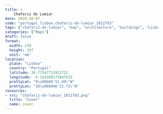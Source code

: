 ```yaml
---
title: > 
    Chafariz do Lumiar
date: 2018-10-07
code: "portugal_lisboa_chafariz-do-lumiar_1012703"
tags: ["chafariz-do-lumiar", "map", "architecture", "buildings", "Lisboa", "Portugal"]
categories: ["Maps"]
draft: false
format:
  width: 210
  height: 297
  unit: 'mm'
location:
  place: "Lisboa"
  country: "Portugal"
  latitude: 38.77547712912722
  longitude: -9.164360173847635
  prettyLat: "9\u00b09'51.69\"W"
  prettyLon: "38\u00b046'31.71\"N"
resources:
- src: "chafariz-do-lumiar_1012703.png"
  title: "Cover"
  name: cover
---
```

